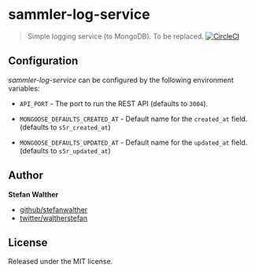 # sammler-log-service

> Simple logging service (to MongoDB). To be replaced.
[![CircleCI](https://img.shields.io/circleci/project/github/sammler/sammler-log-service.svg)]()

## Configuration
_sammler-log-service_ can be configured by the following environment variables:

- `API_PORT` - The port to run the REST API (defaults to `3004`).

- `MONGOOSE_DEFAULTS_CREATED_AT` - Default name for the `created_at` field. (defaults to `s5r_created_at`)
- `MONGOOSE_DEFAULTS_UPDATED_AT` - Default name for the `updated_at` field. (defaults to `s5r_updated_at`)

## Author
**Stefan Walther**

* [github/stefanwalther](https://github.com/stefanwalther)
* [twitter/waltherstefan](http://twitter.com/waltherstefan)

## License
Released under the MIT license.

